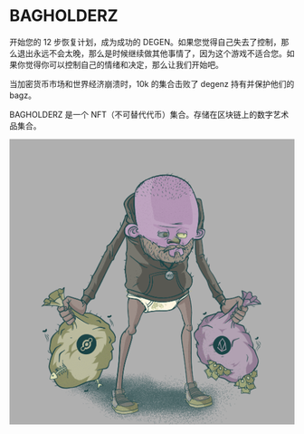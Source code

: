 # BAGHOLDERZ

开始您的 12 步恢复计划，成为成功的 DEGEN。如果您觉得自己失去了控制，那么退出永远不会太晚，那么是时候继续做其他事情了，因为这个游戏不适合您。如果你觉得你可以控制自己的情绪和决定，那么让我们开始吧。

当加密货币市场和世界经济崩溃时，10k 的集合击败了 degenz 持有并保护他们的 bagz。

BAGHOLDERZ 是一个 NFT（不可替代代币）集合。存储在区块链上的数字艺术品集合。

![nft](unnamed.png)
